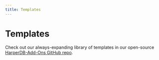 ```yaml
---
title: Templates
---
```


# Templates

Check out our always-expanding library of templates in our open-source [HarperDB-Add-Ons GitHub repo](https://github.com/HarperDB-Add-Ons).
